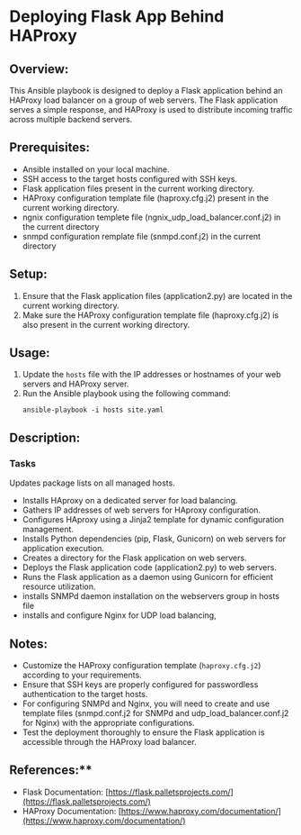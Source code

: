 # Deploying Flask App Behind HAProxy

## Overview:
This Ansible playbook is designed to deploy a Flask application behind an HAProxy load balancer on a group of web servers. The Flask application serves a simple response, and HAProxy is used to distribute incoming traffic across multiple backend servers.

## Prerequisites:
- Ansible installed on your local machine.
- SSH access to the target hosts configured with SSH keys.
- Flask application files present in the current working directory.
- HAProxy configuration template file (haproxy.cfg.j2) present in the current working directory.
- ngnix configuration templete file (ngnix_udp_load_balancer.conf.j2) in the current directory
- snmpd configuration remplate file (snmpd.conf.j2) in the current directory

## Setup:
1. Ensure that the Flask application files (application2.py) are located in the current working directory.
2. Make sure the HAProxy configuration template file (haproxy.cfg.j2) is also present in the current working directory.

## Usage:
1. Update the `hosts` file with the IP addresses or hostnames of your web servers and HAProxy server.
2. Run the Ansible playbook using the following command:
    ```
    ansible-playbook -i hosts site.yaml
## Description:
### Tasks
Updates package lists on all managed hosts.
- Installs HAproxy on a dedicated server for load balancing.
- Gathers IP addresses of web servers for HAproxy configuration.
- Configures HAproxy using a Jinja2 template for dynamic configuration management.
- Installs Python dependencies (pip, Flask, Gunicorn) on web servers for application execution.
- Creates a directory for the Flask application on web servers.
- Deploys the Flask application code (application2.py) to web servers.
- Runs the Flask application as a daemon using Gunicorn for efficient resource utilization. 
- installs  SNMPd daemon installation on the webservers group in hosts file
- installs and configure Nginx for UDP load balancing,

## Notes:
- Customize the HAProxy configuration template (`haproxy.cfg.j2`) according to your requirements.
- Ensure that SSH keys are properly configured for passwordless authentication to the target hosts.
- For configuring SNMPd and Nginx, you will need to create and use template files (snmpd.conf.j2 for SNMPd and udp_load_balancer.conf.j2 for Nginx) with the appropriate configurations.
- Test the deployment thoroughly to ensure the Flask application is accessible through the HAProxy load balancer.

## References:**
- Flask Documentation: [https://flask.palletsprojects.com/](https://flask.palletsprojects.com/)
- HAProxy Documentation: [https://www.haproxy.com/documentation/](https://www.haproxy.com/documentation/)
